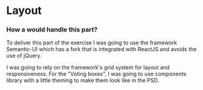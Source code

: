 # Layout

### How a would handle this part?

To deliver this part of the exercise I was going to use the framework Semantic-UI which has a fork that is integrated with ReactJS and avoids the use of jQuery.

I was going to rely on the framework's grid system for layout and responsiveness. For the "Voting boxes", I was going to use components library with a little theming to make them look like in the PSD.
